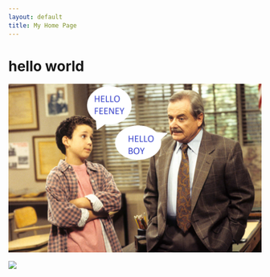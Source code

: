 ```yaml
---
layout: default
title: My Home Page
---
```



# hello world

![](/assets/img/boy-meets-world.png)  

![](boy-meets-world.png) 


